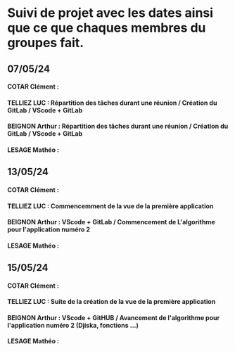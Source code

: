 # Suivi de projet avec les dates ainsi que ce que chaques membres du groupes fait.

## 07/05/24 

#### COTAR Clément  :
#### TELLIEZ LUC : Répartition des tâches durant une réunion / Création du GitLab / VScode + GitLab
#### BEIGNON Arthur : Répartition des tâches durant une réunion / Création du GitLab / VScode + GitLab
#### LESAGE Mathéo :

## 13/05/24 

#### COTAR Clément  :
#### TELLIEZ LUC : Commencemment de la vue de la première application
#### BEIGNON Arthur : VScode + GitLab / Commencement de L'algorithme pour l'application numéro 2 
#### LESAGE Mathéo :

## 15/05/24

#### COTAR Clément  :
#### TELLIEZ LUC : Suite de la création de la vue de la première application
#### BEIGNON Arthur : VScode + GitHUB / Avancement de l'algorithme pour l'application numéro 2 (Djiska, fonctions ...)
#### LESAGE Mathéo :
